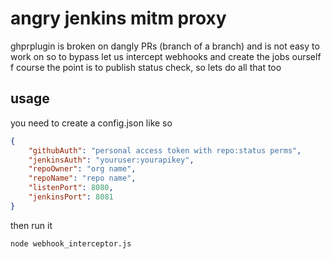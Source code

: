 # angry jenkins mitm proxy

ghprplugin is broken on dangly PRs (branch of a branch) and is not easy to work on
so to bypass let us intercept webhooks and create the jobs ourself
f course the point is to publish status check, so lets do all that too

## usage

you need to create a config.json like so

```json
{
    "githubAuth": "personal access token with repo:status perms",
    "jenkinsAuth": "youruser:yourapikey",
    "repoOwner": "org name",
    "repoName": "repo name",
    "listenPort": 8080,
    "jenkinsPort": 8081
}
```

then run it

`node webhook_interceptor.js`